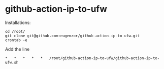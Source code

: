 # github-action-ip-to-ufw

Installations:
```
cd /root/
git clone git@github.com:eugenzor/github-action-ip-to-ufw.git
crontab -e
```

Add the line
```
*   *   *   *   *   /root/github-action-ip-to-ufw/github-action-ip-to-ufw.sh
```
